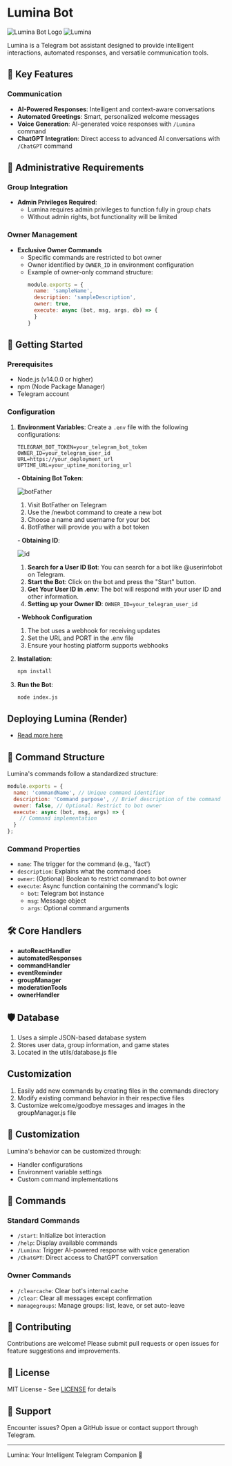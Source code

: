 # Lumina Bot

![Lumina Bot Logo](https://i.ibb.co/3YN5ggW/lumina.jpg)
![Lumina](https://i.ibb.co/DCxTK2q/IMG-20250126-111106.jpg)

Lumina is a Telegram bot assistant designed to provide intelligent interactions, automated responses, and versatile communication tools.

## 🤖 Key Features

### Communication
- **AI-Powered Responses**: Intelligent and context-aware conversations
- **Automated Greetings**: Smart, personalized welcome messages
- **Voice Generation**: AI-generated voice responses with `/Lumina` command
- **ChatGPT Integration**: Direct access to advanced AI conversations with `/ChatGPT` command

## 🔐 Administrative Requirements

### Group Integration
- **Admin Privileges Required**: 
  - Lumina requires admin privileges to function fully in group chats
  - Without admin rights, bot functionality will be limited

### Owner Management
- **Exclusive Owner Commands**
  - Specific commands are restricted to bot owner
  - Owner identified by `OWNER_ID` in environment configuration
  - Example of owner-only command structure:
    ```javascript
    module.exports = {
      name: 'sampleName',
      description: 'sampleDescription',
      owner: true,
      execute: async (bot, msg, args, db) => {
      }
    }
    ```

## 🚀 Getting Started

### Prerequisites
- Node.js (v14.0.0 or higher)
- npm (Node Package Manager)
- Telegram account

### Configuration

1. **Environment Variables**:
   Create a `.env` file with the following configurations:

   ```plaintext
   TELEGRAM_BOT_TOKEN=your_telegram_bot_token
   OWNER_ID=your_telegram_user_id
   URL=https://your_deployment_url
   UPTIME_URL=your_uptime_monitoring_url
   ```

   **- Obtaining Bot Token**:
   
   ![botFather](https://i.ibb.co/pJjrhBy/IMG-20250126-103529.jpg)
   
   1. Visit BotFather on Telegram
   2. Use the /newbot command to create a new bot
   3. Choose a name and username for your bot
   4. BotFather will provide you with a bot token
  
   **- Obtaining ID**:
   
   ![id](https://i.ibb.co/fvZ8Cxw/IMG-20250126-102430.jpg)
   
   1. **Search for a User ID Bot**: You can search for a bot like @userinfobot on Telegram.
   2. **Start the Bot**: Click on the bot and press the "Start" button.
   3. **Get Your User ID in .env**: The bot will respond with your user ID and other information.
   4. **Setting up your Owner ID**:
   `OWNER_ID=your_telegram_user_id`
  
    **- Webhook Configuration**
   
   1. The bot uses a webhook for receiving updates
   2. Set the URL and PORT in the .env file
   3. Ensure your hosting platform supports webhooks
   

3. **Installation**:
   ```bash
   npm install
   ```

4. **Run the Bot**:
   ```bash
   node index.js
   ```

## Deploying Lumina (Render)
- [Read more here](DEPLOYMENT)

## 📜 Command Structure

Lumina's commands follow a standardized structure:

```javascript
module.exports = {
  name: 'commandName', // Unique command identifier
  description: 'Command purpose', // Brief description of the command
  owner: false, // Optional: Restrict to bot owner
  execute: async (bot, msg, args) => {
    // Command implementation
  }
};
```

### Command Properties
- `name`: The trigger for the command (e.g., 'fact')
- `description`: Explains what the command does
- `owner`: (Optional) Boolean to restrict command to bot owner
- `execute`: Async function containing the command's logic
  - `bot`: Telegram bot instance
  - `msg`: Message object
  - `args`: Optional command arguments

## 🛠 Core Handlers

- **autoReactHandler**
- **automatedResponses**
- **commandHandler** 
- **eventReminder**
- **groupManager** 
- **moderationTools**
- **ownerHandler**

## 🛡️ Database

1. Uses a simple JSON-based database system
2. Stores user data, group information, and game states
3. Located in the utils/database.js file

##  Customization

1. Easily add new commands by creating files in the commands directory
2. Modify existing command behavior in their respective files
3. Customize welcome/goodbye messages and images in the groupManager.js file

## 🔧 Customization

Lumina's behavior can be customized through:
- Handler configurations
- Environment variable settings
- Custom command implementations

## 📜 Commands

### Standard Commands
- `/start`: Initialize bot interaction
- `/help`: Display available commands
- `/Lumina`: Trigger AI-powered response with voice generation
- `/ChatGPT`: Direct access to ChatGPT conversation

### Owner Commands
- `/clearcache`: Clear bot's internal cache
- `/clear`: Clear all messages except confirmation
- `managegroups`: Manage groups: list, leave, or set auto-leave

## 🤝 Contributing

Contributions are welcome! Please submit pull requests or open issues for feature suggestions and improvements.

## 📄 License

MIT License - See [LICENSE](LICENSE) for details

## 💬 Support

Encounter issues? Open a GitHub issue or contact support through Telegram.

---

Lumina: Your Intelligent Telegram Companion 🌟
